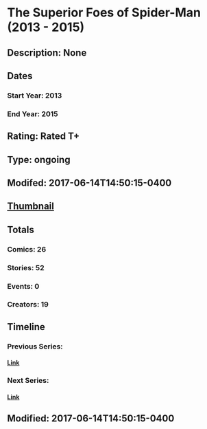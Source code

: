 # The Superior Foes of Spider-Man (2013 - 2015)
## Description: None
## Dates
### Start Year: 2013
### End Year: 2015
## Rating: Rated T+
## Type: ongoing
## Modifed: 2017-06-14T14:50:15-0400
## [Thumbnail](http://i.annihil.us/u/prod/marvel/i/mg/1/80/5941855a9495f.jpg)
## Totals
### Comics: 26
### Stories: 52
### Events: 0
### Creators: 19
## Timeline
### Previous Series: 
#### [Link]()
### Next Series: 
#### [Link]()
## Modified: 2017-06-14T14:50:15-0400